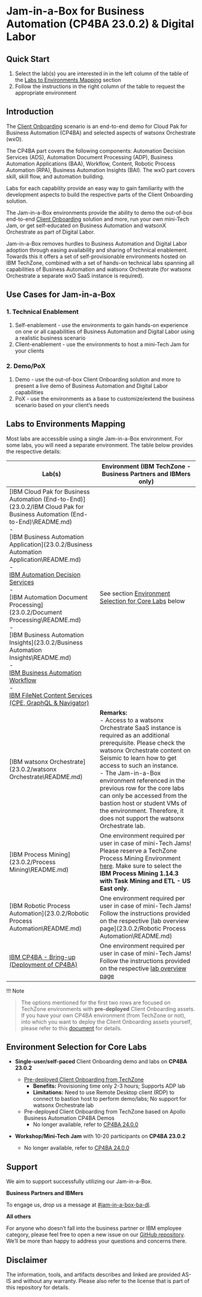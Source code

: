 # Jam-in-a-Box for Business Automation (CP4BA 23.0.2) & Digital Labor

## Quick Start

1. Select the lab(s) you are interested in in the left column of the table of the [Labs to Environments Mapping](#labs-to-environments-mapping) section
2. Follow the instructions in the right column of the table to request the appropriate environment



## Introduction

The <a href="https://github.com/IBM/cp4ba-client-onboarding-scenario" target="_blank">Client Onboarding</a> scenario is an end-to-end demo for Cloud Pak for Business Automation (CP4BA) and selected aspects of watsonx Orchestrate (wxO). 

The CP4BA part covers the following components: Automation Decision Services (ADS), Automation Document Processing (ADP), Business Automation Applications (BAA), Workflow, Content, Robotic Process Automation (RPA), Business Automation Insights (BAI). The wxO part covers skill, skill flow, and automation building.

Labs for each capability provide an easy way to gain familiarity with the development aspects to build the respective parts of the Client Onboarding solution.

The Jam-in-a-Box environments provide the ability to demo the out-of-box end-to-end <a href="https://github.com/IBM/cp4ba-client-onboarding-scenario" target="_blank">Client Onboarding</a> solution and more, run your own mini-Tech Jam, or get self-educated on Business Automation and watsonX Orchestrate as part of Digital Labor.

Jam-in-a-Box removes hurdles to Business Automation and Digital Labor adoption through easing availability and sharing of technical enablement. Towards this it offers a set of self-provisionable environments hosted on IBM TechZone, combined with a set of hands-on technical labs spanning all capabilities of Business Automation and watsonx Orchestrate (for watsonx Orchestrate a separate wxO SaaS instance is required).



## Use Cases for Jam-in-a-Box

### 1. Technical Enablement

1. Self-enablement - use the environments to gain hands-on experience on one or all capabilities of Business Automation and Digital Labor using a realistic business scenario
2. Client-enablement - use the environments to host a mini-Tech Jam for your clients

### 2. Demo/PoX

1. Demo - use the out-of-box Client Onboarding solution and more to present a live demo of Business Automation and Digital Labor capabilities
2. PoX - use the environments as a base to customize/extend the business scenario based on your client’s needs



## Labs to Environments Mapping

Most labs are accessible using a single Jam-in-a-Box environment. For some labs, you will need a separate environment. The table below provides the respective details:

| Lab(s)                                                       | Environment (IBM TechZone - Business Partners and IBMers only) |
| ------------------------------------------------------------ | ------------------------------------------------------------ |
| [IBM Cloud Pak for Business Automation (End-to-End)](23.0.2/IBM Cloud Pak for Business Automation (End-to-End)\README.md) <br/>-<br/>[IBM Business Automation Application](23.0.2/Business Automation Application\README.md) <br/>-<br/>[IBM Automation Decision Services](23.0.2/Decisions\README.md) <br/>-<br/>[IBM Automation Document Processing](23.0.2/Document Processing\README.md)<br/>-<br/>[IBM Business Automation Insights](23.0.2/Business Automation Insights\README.md)<br/>-<br/>[IBM Business Automation Workflow](23.0.2/Workflow\README.md)<br/>-<br/>[IBM FileNet Content Services (CPE, GraphQL & Navigator)](23.0.2/Content\README.md) | See section [Environment Selection for Core Labs](#environment-selection-for-core-labs) below |
| [IBM watsonx Orchestrate](23.0.2/watsonx Orchestrate\README.md)     | **Remarks:**<br/>- Access to a watsonx Orchestrate SaaS instance is required as an additional prerequisite. Please check the watsonx Orchestrate content on Seismic to learn how to get access to such an instance.<br/>- The Jam-in-a-Box environment referenced in the previous row for the core labs can only be accessed from the bastion host or student VMs of the environment. Therefore, it does not support the watsonx Orchestrate lab. |
| [IBM Process Mining](23.0.2/Process Mining\README.md)               | One environment required per user in case of mini-Tech Jams!<br/>Please reserve a TechZone Process Mining Environment <a href="https://techzone.ibm.com/collection/process-mining-with-task-mining-demo-and-etl/environments" target="_blank">here</a>. Make sure to select the **IBM Process Mining 1.14.3 with Task Mining and ETL - US East only**. |
| [IBM Robotic Process Automation](23.0.2/Robotic Process Automation\README.md) | One environment required per user in case of mini-Tech Jams!<br/>Follow the instructions provided on the respective [lab overview page](23.0.2/Robotic Process Automation\README.md) |
| [IBM CP4BA - Bring-up (Deployment of CP4BA)](23.0.2/Bring-up\README.md) | One environment required per user in case of mini-Tech Jams!<br/>Follow the instructions provided on the respective [lab overview page](23.0.2/Bring-up\README.md) |

!!! Note
>
> The options mentioned for the first two rows are focused on TechZone environments with **pre-deployed** Client Onboarding assets. If you have your own CP4BA environment (from TechZone or not), into which you want to deploy the Client Onboarding assets yourself, please refer to this [document](23.0.2/Solutions/Client%20Onboarding/README_2302_SelfDeploy.md) for details.



## Environment Selection for Core Labs

- **Single-user/self-paced** Client Onboarding demo and labs on **CP4BA 23.0.2**
    - [Pre-deployed Client Onboarding from TechZone](23.0.2/Solutions/Client%20Onboarding/README.md)
        - **Benefits:** Provisioning time only 2-3 hours; Supports ADP lab
        - **Limitations:** Need to use Remote Desktop client (RDP) to connect to bastion host to perform demo/labs; No support for watsonx Orchestrate lab
    - Pre-deployed Client Onboarding from TechZone based on Apollo Business Automation CP4BA Demos
        - No longer available, refer to [CP4BA 24.0.0](24.0.0/README.md)
    
- **Workshop/Mini-Tech Jam** with 10-20 participants on **CP4BA 23.0.2**
    - No longer available, refer to [CP4BA 24.0.0](24.0.0/README.md)



## Support

We aim to support successfully utilizing our Jam-in-a-Box.

**Business Partners and IBMers**

To engage us, drop us a message at <a href='https://ibm-cloudpak-partners.slack.com/archives/C04SMFNLA3T' target = '_blank'>#jam-in-a-box-ba-dl</a>.

**All others**

For anyone who doesn’t fall into the business partner or IBM employee category, please feel free to open a new issue on our <a href="https://github.com/IBM/cp4ba-jam-in-a-box/issues" target="_blank">GitHub repository</a>. We’ll be more than happy to address your questions and concerns there.



## Disclaimer

The information, tools, and artifacts describes and linked are provided AS-IS and without any warranty. Please also refer to the license that is part of this repository for details.

